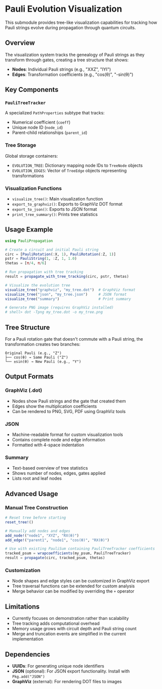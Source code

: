 # Pauli Evolution Visualization

This submodule provides tree-like visualization capabilities for tracking how Pauli strings evolve during propagation through quantum circuits.

## Overview

The visualization system tracks the genealogy of Pauli strings as they transform through gates, creating a tree structure that shows:
- **Nodes**: Individual Pauli strings (e.g., "XXZ", "IYI")  
- **Edges**: Transformation coefficients (e.g., "cos(θ)", "-sin(θ)")

## Key Components

### `PauliTreeTracker`
A specialized `PathProperties` subtype that tracks:
- Numerical coefficient (`coeff`)
- Unique node ID (`node_id`) 
- Parent-child relationships (`parent_id`)

### Tree Storage
Global storage containers:
- `EVOLUTION_TREE`: Dictionary mapping node IDs to `TreeNode` objects
- `EVOLUTION_EDGES`: Vector of `TreeEdge` objects representing transformations

### Visualization Functions
- `visualize_tree()`: Main visualization function
- `export_to_graphviz()`: Exports to GraphViz DOT format
- `export_to_json()`: Exports to JSON format
- `print_tree_summary()`: Prints tree statistics

## Usage Example

```julia
using PauliPropagation

# Create a circuit and initial Pauli string
circ = [PauliRotation(:X, 1), PauliRotation(:Z, 1)]
pstr = PauliString(1, :Z, 1, 1.0)
thetas = [π/4, π/6]

# Run propagation with tree tracking
result = propagate_with_tree_tracking(circ, pstr, thetas)

# Visualize the evolution tree
visualize_tree("graphviz", "my_tree.dot")  # GraphViz format
visualize_tree("json", "my_tree.json")     # JSON format  
visualize_tree("summary")                  # Print summary

# Generate PNG image (requires GraphViz installed)
# shell> dot -Tpng my_tree.dot -o my_tree.png
```

## Tree Structure

For a Pauli rotation gate that doesn't commute with a Pauli string, the transformation creates two branches:

```
Original Pauli (e.g., "Z")
├── cos(θ) → Same Pauli ("Z") 
└── ±sin(θ) → New Pauli (e.g., "Y")
```

## Output Formats

### GraphViz (.dot)
- Nodes show Pauli strings and the gate that created them
- Edges show the multiplication coefficients
- Can be rendered to PNG, SVG, PDF using GraphViz tools

### JSON
- Machine-readable format for custom visualization tools
- Contains complete node and edge information
- Formatted with 4-space indentation

### Summary
- Text-based overview of tree statistics
- Shows number of nodes, edges, gates applied
- Lists root and leaf nodes

## Advanced Usage

### Manual Tree Construction
```julia
# Reset tree before starting
reset_tree!()

# Manually add nodes and edges
add_node!("node1", "XYZ", "RX(θ)")
add_edge!("parent1", "node1", "cos(θ)", "RX(θ)")

# Use with existing PauliSum containing PauliTreeTracker coefficients
tracked_psum = wrapcoefficients(my_psum, PauliTreeTracker)
result = propagate(circ, tracked_psum, thetas)
```

### Customization
- Node shapes and edge styles can be customized in GraphViz export
- Tree traversal functions can be extended for custom analysis
- Merge behavior can be modified by overriding the `+` operator

## Limitations

- Currently focuses on demonstration rather than scalability
- Tree tracking adds computational overhead
- Memory usage grows with circuit depth and Pauli string count
- Merge and truncation events are simplified in the current implementation

## Dependencies

- **UUIDs**: For generating unique node identifiers
- **JSON** (optional): For JSON export functionality. Install with `Pkg.add("JSON")`
- **GraphViz** (external): For rendering DOT files to images 